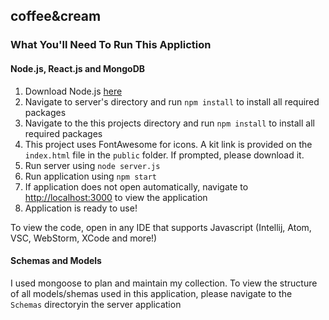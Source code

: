 ## coffee&cream 

### What You'll Need To Run This Appliction
#### Node.js, React.js and MongoDB
1. Download Node.js  [here](https://nodejs.org/)
2. Navigate to server's directory and run `npm install` to install all required packages
3. Navigate to the this projects directory and run `npm install` to install all required packages
4. This project uses FontAwesome for icons. A kit link is provided on the `index.html` file in the `public` folder. If prompted, please download it.
5. Run server using `node server.js`
6. Run application using `npm start`
7. If application does not open automatically, navigate to [http://localhost:3000](http://localhost:3000) to view the application
8. Application is ready to use!

To view the code, open in any IDE that supports Javascript (Intellij, Atom, VSC, WebStorm, XCode and more!)


#### Schemas and Models
I used mongoose to plan and maintain my collection. To view the structure of all models/shemas used in this application, please navigate to the `Schemas` directoryin the server application
